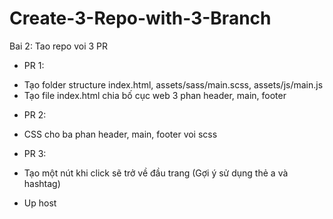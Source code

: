 # Create-3-Repo-with-3-Branch

Bai 2: Tao repo voi 3 PR

- PR 1:

* Tạo folder structure index.html, assets/sass/main.scss, assets/js/main.js
* Tạo file index.html chia bố cục web 3 phan header, main, footer

- PR 2:

* CSS cho ba phan header, main, footer voi scss

- PR 3:

* Tạo một nút khi click sẽ trở về đầu trang (Gợi ý sử dụng thẻ a và hashtag)

- Up host
